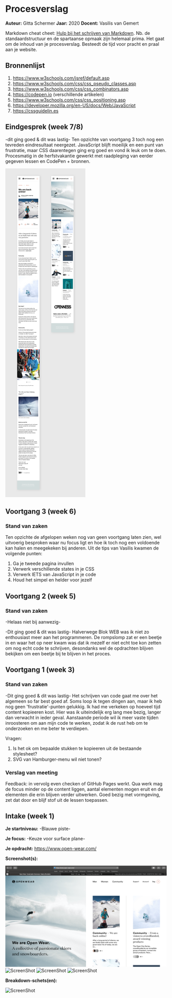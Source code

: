 # Procesverslag
**Auteur:** Gitta Schermer
**Jaar:** 2020
**Docent:** Vasilis van Gemert

Markdown cheat cheet: [Hulp bij het schrijven van Markdown](https://github.com/adam-p/markdown-here/wiki/Markdown-Cheatsheet). Nb. de standaardstructuur en de spartaanse opmaak zijn helemaal prima. Het gaat om de inhoud van je procesverslag. Besteedt de tijd voor pracht en praal aan je website.



## Bronnenlijst
1. https://www.w3schools.com/jsref/default.asp
2. https://www.w3schools.com/css/css_pseudo_classes.asp 
3. https://www.w3schools.com/css/css_combinators.asp    
4. https://codepen.io         (verschillende artikelen)                      
5. https://www.w3schools.com/css/css_positioning.asp
6. https://developer.mozilla.org/en-US/docs/Web/JavaScript
7. https://cssguidelin.es



## Eindgesprek (week 7/8)

-dit ging goed & dit was lastig-
Ten opzichte van voortgang 3 toch nog een tevreden eindresultaat neergezet. JavaScript blijft moeilijk en een punt van frustratie, maar CSS daarentegen ging erg goed en vond ik leuk om te doen. Procesmatig in de herfstvakantie gewerkt met raadpleging van eerder gegeven lessen en CodePen + bronnen.


![ScreenShot](/images/Final_results_screenshots.png)




## Voortgang 3 (week 6)
### Stand van zaken
Ten opzichte de afgelopen weken nog van geen voortgang laten zien, wel uitvoerig besproken waar nu focus ligt en hoe ik toch nog een voldoende kan halen en meegekeken bij anderen. Uit de tips van Vasilis kwamen de volgende punten:

1. Ga je tweede pagina invullen
2. Verwerk verschillende states in je CSS
3. Verwerk IETS van JavaScript in je code
4. Houd het simpel en helder voor jezelf

## Voortgang 2 (week 5)
### Stand van zaken
-Helaas niet bij aanwezig-

-Dit ging goed & dit was lastig-
Halverwege Blok WEB was ik niet zo enthousiast meer aan het programmeren. De rompslomp zat er een beetje in en waar het op neer kwam was dat ik mezelf er niet echt toe kon zetten om nog echt code te schrijven, desondanks wel de opdrachten blijven bekijken om een beetje bij te blijven in het proces.


## Voortgang 1 (week 3)
### Stand van zaken

-Dit ging goed & dit was lastig-
Het schrijven van code gaat me over het algemeen so far best goed af. Soms loop ik tegen dingen aan, maar ik heb nog geen 'frustratie'-punten gelukkig. Ik had me verkeken op hoeveel tijd content kopieeren kost. Hier was ik uiteindelijk erg lang mee bezig, langer dan verwacht in ieder geval. Aanstaande periode wil ik meer vaste tijden inroosteren om aan mijn code te werken, zodat ik de rust heb om te onderzoeken en me beter te verdiepen.

Vragen:
1. Is het ok om bepaalde stukken te kopieeren uit de bestaande stylesheet?
2. SVG van Hamburger-menu wil niet tonen?

### Verslag van meeting

Feedback: in vervolg even checken of GitHub Pages werkt. Qua werk mag de focus minder op de content liggen, aantal elementen mogen eruit en de elementen die erin blijven verder uitwerken. Goed bezig met vormgeving, zet dat door en blijf stof uit de lessen toepassen. 


## Intake (week 1)

**Je startniveau:** -Blauwe piste-

**Je focus:** -Keuze voor surface plane-

**Je opdracht:** https://www.open-wear.com/

**Screenshot(s):**

![ScreenShot](/images/home.png)
![ScreenShot](/images/tres.png)
![ScreenShot](/images/cinco.png)
![ScreenShot](/images/tres.png)


**Breakdown-schets(en):**

![ScreenShot](images/uitgewerkt-img-1.png)
